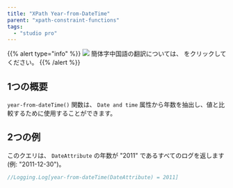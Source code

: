 ```yaml
---
title: "XPath Year-from-DateTime"
parent: "xpath-constraint-functions"
tags:
  - "studio pro"
---
```


{{% alert type="info" %}}
<img src="attachments/chinese-translation/china.png" style="display: inline-block; margin: 0" /> 簡体字中国語の翻訳については、 [<unk> <unk> <unk>](https://cdn.mendix.tencent-cloud.com/documentation/refguide8/xpath-year-from-datetime.pdf) をクリックしてください。
{{% /alert %}}

## 1つの概要

`year-from-dateTime()` 関数は、 `Date and time` 属性から年数を抽出し、値と比較するために使用することができます。

## 2つの例

このクエリは、 `DateAttribute` の年数が "2011" であるすべてのログを返します(例: "2011-12-30")。

```java
//Logging.Log[year-from-dateTime(DateAttribute) = 2011]
```

